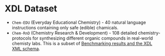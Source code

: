 # XDL Dataset
- `Chem-EDU` (Everyday Educational Chemistry) - 40 natural language instructions containing only safe (edible) chamicals.
- `Chem-RnD` (Chemistry Research & Development) - 108 detailed chemistry-protocols for synthesizing different organic compounds in real-world chemisty labs. This is a subset of [Benchmarking results and the XDL XML schema](https://zenodo.org/record/3955107).
